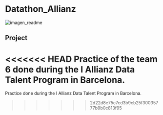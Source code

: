 # Datathon_Allianz

<p align="center">

![imagen_readme](https://upload.wikimedia.org/wikipedia/commons/thumb/6/6e/Allianz_logo.svg/2560px-Allianz_logo.svg.png)


</p>



## Project
<<<<<<< HEAD
Practice of the team 6 done during the I Allianz Data Talent Program in Barcelona.
=======
Practice done during the I Allianz Data Talent Program in Barcelona.
>>>>>>> 2d22d8e75c7cd3b9cb25f30035777b9b0c813f95

